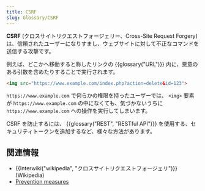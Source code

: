 ```yaml
---
title: CSRF
slug: Glossary/CSRF
---
```


**CSRF** (クロスサイトリクエストフォージェリー、Cross-Site Request Forgery) は、信頼されたユーザーになりすまし、ウェブサイトに対して不正なコマンドを送信する攻撃です。

例えば、どこかへ移動すると称したリンクの {{glossary("URL")}} 内に、悪意のある引数を含めたりすることで実行されます。

```html
<img src="https://www.example.com/index.php?action=delete&id=123">
```

`https://www.example.com` で何らかの権限を持ったユーザーでは、 `<img>` 要素が `https://www.example.com` の中になくても、気づかないうちに `https://www.example.com` への操作を実行してしまいます。

CSRF を防止するには、 {{glossary("REST", "RESTful API")}} を使用する、セキュリティトークンを追加するなど、様々な方法があります。

## 関連情報

- {{Interwiki("wikipedia", "クロスサイトリクエストフォージェリ")}} (Wikipedia)
- [Prevention measures](https://cheatsheetseries.owasp.org/cheatsheets/Cross-Site_Request_Forgery_Prevention_Cheat_Sheet.html)

